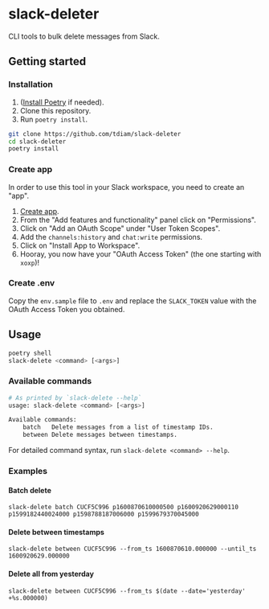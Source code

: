# slack-deleter

CLI tools to bulk delete messages from Slack.

## Getting started

### Installation
1. ([Install Poetry](https://python-poetry.org/docs/#installation) if needed).
1. Clone this repository.
1. Run `poetry install`.
```bash
git clone https://github.com/tdiam/slack-deleter
cd slack-deleter
poetry install
```

### Create app
In order to use this tool in your Slack workspace, you need to create an "app".

1. [Create app](https://api.slack.com/apps?new_app=1).
1. From the "Add features and functionality" panel click on "Permissions".
1. Click on "Add an OAuth Scope" under "User Token Scopes".
1. Add the `channels:history` and `chat:write` permissions.
1. Click on "Install App to Workspace".
1. Hooray, you now have your "OAuth Access Token" (the one starting with `xoxp`)!

### Create .env
Copy the `env.sample` file to `.env` and replace the `SLACK_TOKEN` value with the OAuth Access Token you obtained.

## Usage
```bash
poetry shell
slack-delete <command> [<args>]
```

### Available commands
```bash
# As printed by `slack-delete --help`
usage: slack-delete <command> [<args>]

Available commands:
    batch   Delete messages from a list of timestamp IDs.
    between Delete messages between timestamps.
```

For detailed command syntax, run `slack-delete <command> --help`.

### Examples
#### Batch delete
```
slack-delete batch CUCF5C996 p1600870610000500 p1600920629000110 p1599182440024000 p1598788187006000 p1599679370045000
```

#### Delete between timestamps
```
slack-delete between CUCF5C996 --from_ts 1600870610.000000 --until_ts 1600920629.000000
```

#### Delete all from yesterday
```
slack-delete between CUCF5C996 --from_ts $(date --date='yesterday' +%s.000000)
```

